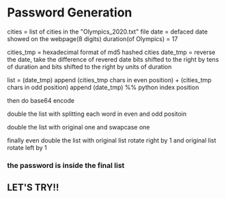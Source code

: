 # Password Generation 
cities = list of cities in the "Olympics_2020.txt" file
date = defaced date showed on the webpage(8 digits)
duration(of Olympics) = 17

cities_tmp = hexadecimal format of md5 hashed cities
date_tmp = reverse the date, take the difference of revered date bits shifted to the right by tens of duration and bits shifted to the right by units of duration

list = (date_tmp) append (cities_tmp chars in even position) + (cities_tmp chars in odd position) append (date_tmp) 
%% python index position

then do base64 encode

double the list with splitting each word in even and odd positoin

double the list with original one and swapcase one

finally even double the list with original list rotate right by 1 and original list rotate left by 1

### the password is inside the final list 

## LET'S TRY!!

